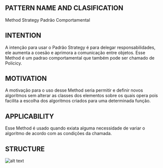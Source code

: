 ## PATTERN NAME AND CLASIFICATION
Method Strategy
Padrão Comportamental

## INTENTION
A intenção para usar o Padrão Strategy é para delegar responsabilidades, ele aumenta a coesão e aprimora a comunicação entre objetos. Esse Method é um padrao comportamental que também pode ser chamado de Policicy.

## MOTIVATION
A motivação para o uso desse Method seria permitir e definir novos algoritmos sem alterar as classes dos elementos sobre os quais opera pois facilita a escolha dos algoritmos criados para uma determinada função.

## APPLICABILITY
Esse Method é usado quando exiata alguma necessidade de variar o algoritmo de acordo com as condições da chamada.

## STRUCTURE
![alt text](https://robsoncastilho.files.wordpress.com/2011/04/strategy.gif)
